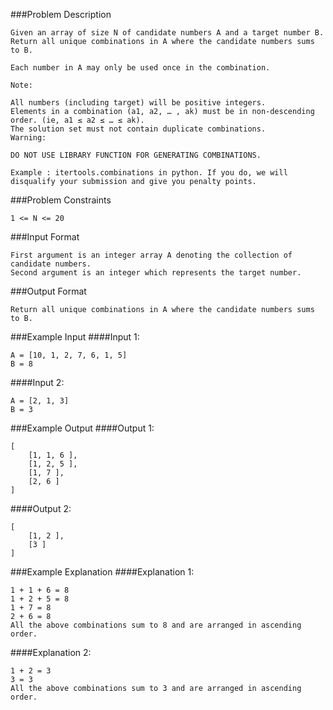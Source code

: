 ###Problem Description
```
Given an array of size N of candidate numbers A and a target number B. Return all unique combinations in A where the candidate numbers sums to B.

Each number in A may only be used once in the combination.

Note:

All numbers (including target) will be positive integers.
Elements in a combination (a1, a2, … , ak) must be in non-descending order. (ie, a1 ≤ a2 ≤ … ≤ ak).
The solution set must not contain duplicate combinations.
Warning:

DO NOT USE LIBRARY FUNCTION FOR GENERATING COMBINATIONS.

Example : itertools.combinations in python. If you do, we will disqualify your submission and give you penalty points.
```


###Problem Constraints
```
1 <= N <= 20
```


###Input Format
```
First argument is an integer array A denoting the collection of candidate numbers.
Second argument is an integer which represents the target number.
```


###Output Format
```
Return all unique combinations in A where the candidate numbers sums to B.
```


###Example Input
####Input 1:

```
A = [10, 1, 2, 7, 6, 1, 5]
B = 8
```
####Input 2:

```
A = [2, 1, 3]
B = 3
```

###Example Output
####Output 1:

```
[
    [1, 1, 6 ],
    [1, 2, 5 ],
    [1, 7 ],
    [2, 6 ]
]
```
####Output 2:

```
[
    [1, 2 ],
    [3 ]
]
```

###Example Explanation
####Explanation 1:

```
1 + 1 + 6 = 8
1 + 2 + 5 = 8
1 + 7 = 8
2 + 6 = 8
All the above combinations sum to 8 and are arranged in ascending order.
```
####Explanation 2:

```
1 + 2 = 3
3 = 3
All the above combinations sum to 3 and are arranged in ascending order.
```